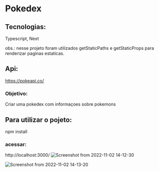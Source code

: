 # Pokedex

## Tecnologias:

Typescript, Next

obs.: nesse projeto foram utilizados getStaticPaths e getStaticProps para renderizar paginas estaticas.

## Api:

https://pokeapi.co/

### Objetivo:

Criar uma pokedex com informaçoes sobre pokemons

## Para utilizar o pojeto:

npm install

### acessar:

http://localhost:3000/
![Screenshot from 2022-11-02 14-12-30](https://user-images.githubusercontent.com/79227612/199556603-3c4efc39-0df5-4c59-83be-206bcba01269.png)
 
![Screenshot from 2022-11-02 14-13-20](https://user-images.githubusercontent.com/79227612/199556808-093affbf-d67d-418f-8834-bdd4f3c44053.png)
